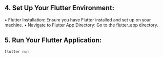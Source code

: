 ## 4. Set Up Your Flutter Environment:
• Flutter Installation: Ensure you have Flutter installed and set up on your machine.
• Navigate to Flutter App Directory: Go to the flutter_app directory.

## 5. Run Your Flutter Application:

```bash
flutter run
```